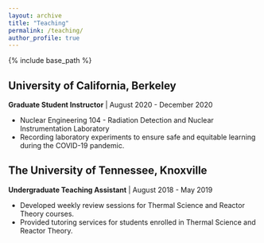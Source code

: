 ```yaml
---
layout: archive
title: "Teaching"
permalink: /teaching/
author_profile: true
---
```

{% include base_path %}
## University of California, Berkeley
**Graduate Student Instructor** | August 2020 - December 2020
* Nuclear Engineering 104 - Radiation Detection and Nuclear Instrumentation Laboratory
* Recording laboratory experiments to ensure safe and equitable learning during the COVID-19 pandemic.

## The University of Tennessee, Knoxville
**Undergraduate Teaching Assistant** | August 2018 - May 2019
* Developed weekly review sessions for Thermal Science and Reactor Theory courses.
* Provided tutoring services for students enrolled in Thermal Science and Reactor Theory.
